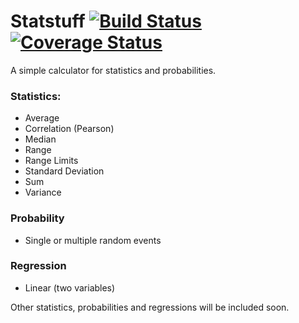 # Statstuff [![Build Status](https://travis-ci.org/lucasmauro/statstuff.svg?branch=master)](https://travis-ci.org/lucasmauro/statstuff) [![Coverage Status](https://coveralls.io/repos/github/lucasmauro/statstuff/badge.svg?branch=master)](https://coveralls.io/github/lucasmauro/statstuff?branch=master)

A simple calculator for statistics and probabilities.

### Statistics:
* Average
* Correlation (Pearson)
* Median
* Range
* Range Limits
* Standard Deviation
* Sum
* Variance

### Probability
* Single or multiple random events

### Regression
* Linear (two variables)

Other statistics, probabilities and regressions will be included soon.
